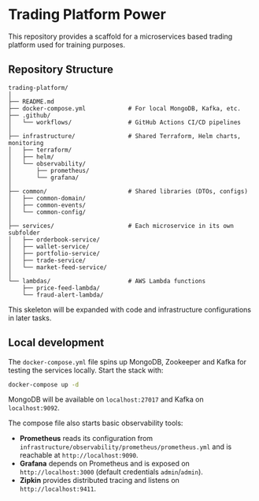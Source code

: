 # Trading Platform Power

This repository provides a scaffold for a microservices based trading platform used for training purposes.

## Repository Structure

```
trading-platform/
│
├── README.md
├── docker-compose.yml            # For local MongoDB, Kafka, etc.
├── .github/
│   └── workflows/                # GitHub Actions CI/CD pipelines
│
├── infrastructure/               # Shared Terraform, Helm charts, monitoring
│   ├── terraform/
│   ├── helm/
│   └── observability/
│       ├── prometheus/
│       └── grafana/
│
├── common/                       # Shared libraries (DTOs, configs)
│   ├── common-domain/
│   ├── common-events/
│   └── common-config/
│
├── services/                     # Each microservice in its own subfolder
│   ├── orderbook-service/
│   ├── wallet-service/
│   ├── portfolio-service/
│   ├── trade-service/
│   └── market-feed-service/
│
└── lambdas/                      # AWS Lambda functions
    ├── price-feed-lambda/
    └── fraud-alert-lambda/
```

This skeleton will be expanded with code and infrastructure configurations in later tasks.

## Local development

The `docker-compose.yml` file spins up MongoDB, Zookeeper and Kafka for testing the
services locally. Start the stack with:

```bash
docker-compose up -d
```

MongoDB will be available on `localhost:27017` and Kafka on `localhost:9092`.

The compose file also starts basic observability tools:

- **Prometheus** reads its configuration from
  `infrastructure/observability/prometheus/prometheus.yml` and is reachable at
  `http://localhost:9090`.
- **Grafana** depends on Prometheus and is exposed on
  `http://localhost:3000` (default credentials `admin`/`admin`).
- **Zipkin** provides distributed tracing and listens on
  `http://localhost:9411`.
